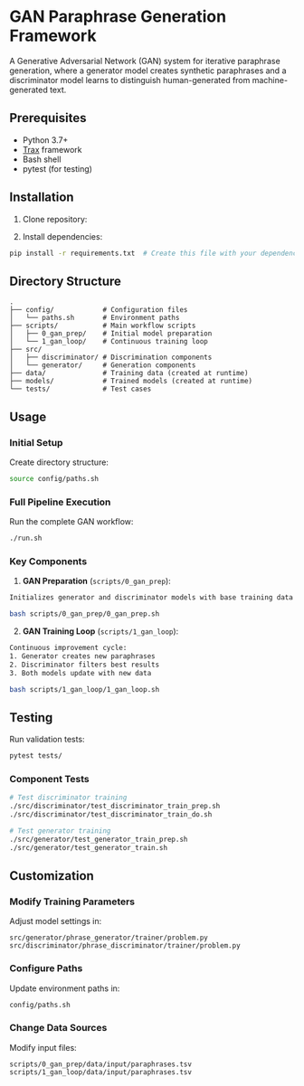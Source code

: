 # GAN Paraphrase Generation Framework

A Generative Adversarial Network (GAN) system for iterative paraphrase generation, 
where a generator model creates synthetic paraphrases and a discriminator model 
learns to distinguish human-generated from machine-generated text.

## Prerequisites

- Python 3.7+
- [Trax](https://github.com/google/trax) framework
- Bash shell
- pytest (for testing)

## Installation

1. Clone repository:

2. Install dependencies:
```bash
pip install -r requirements.txt  # Create this file with your dependencies
```

## Directory Structure

```
.
├── config/            # Configuration files
│   └── paths.sh       # Environment paths
├── scripts/           # Main workflow scripts
│   ├── 0_gan_prep/    # Initial model preparation
│   └── 1_gan_loop/    # Continuous training loop
├── src/
│   ├── discriminator/ # Discrimination components
│   └── generator/     # Generation components
├── data/              # Training data (created at runtime)
├── models/            # Trained models (created at runtime)
└── tests/             # Test cases
```

## Usage

### Initial Setup
Create directory structure:
```bash
source config/paths.sh
```

### Full Pipeline Execution
Run the complete GAN workflow:
```bash
./run.sh
```

### Key Components

1. **GAN Preparation** (`scripts/0_gan_prep`):
```bash
Initializes generator and discriminator models with base training data

bash scripts/0_gan_prep/0_gan_prep.sh
```

2. **GAN Training Loop** (`scripts/1_gan_loop`):
```bash
Continuous improvement cycle:
1. Generator creates new paraphrases
2. Discriminator filters best results
3. Both models update with new data

bash scripts/1_gan_loop/1_gan_loop.sh
```

## Testing

Run validation tests:
```bash
pytest tests/
```

### Component Tests
```bash
# Test discriminator training
./src/discriminator/test_discriminator_train_prep.sh
./src/discriminator/test_discriminator_train_do.sh

# Test generator training 
./src/generator/test_generator_train_prep.sh
./src/generator/test_generator_train.sh
```

## Customization

### Modify Training Parameters
Adjust model settings in:
```
src/generator/phrase_generator/trainer/problem.py
src/discriminator/phrase_discriminator/trainer/problem.py
```

### Configure Paths
Update environment paths in:
```bash
config/paths.sh
```

### Change Data Sources
Modify input files:
```
scripts/0_gan_prep/data/input/paraphrases.tsv
scripts/1_gan_loop/data/input/paraphrases.tsv
```